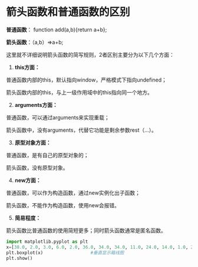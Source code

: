# 箭头函数和普通函数的区别

**普通函数**： function add(a,b){return a+b};

**箭头函数**：（a,b）=>a+b;

这里就不详细说明箭头函数的简写规则，2者区别主要分为以下几个方面：

1. **this方面：**

普通函数内部的this，默认指向window，严格模式下指向undefined；

箭头函数内部的this，与上一级作用域中的this指向同一个地方。

2. **arguments方面：**

普通函数，可以通过arguments来实现重载；

箭头函数中，没有arguments，代替它功能是剩余参数rest（...）。

3. **原型对象方面：**

普通函数，是有自己的原型对象的；

箭头函数，没有原型对象。

4. **new方面：**

普通函数，可以作为构造函数，通过new实例化出子函数；

箭头函数，不能作为构造函数，使用new会报错。

5. **简易程度：**

箭头函数比普通函数的使用简短更多；同时箭头函数通常是匿名函数。



```python
import matplotlib.pyplot as plt
x=[38.0, 2.0, 3.0, 6.0, 2.0, 36.0, 34.0, 34.0, 11.0, 24.0, 14.0, 1.0, 28.0, 12.0, 11.0, 15.0, 25.0, 10.0, 15.0, 19.0, 32.0, 1.0, 37.0, 26.0, 6.0, 31.0, 32.0, 13.0, 40.0, 28.0, 32.0, 21.0, 22.0, 26.0, 11.0, 34.0, 31.0, 8.0, 37.0, 3.0, 5.0, 38.0, 10.0, 6.0, 30.0, 40.0, 4.0, 38.0, 33.0, 25.0, 6.0, 35.0, 26.0, 2.0, 4.0, 18.0, 19.0, 1.0, 3.0, 6.0, 23.0, 18.0, 9.0, 15.0, 30.0, 21.0, 21.0, 33.0, 13.0, 31.0, 28.0, 25.0, 21.0, 29.0, 3.0, 6.0, 33.0, 21.0, 39.0, 7.0, 20.0, 10.0, 13.0, 15.0, 23.0, 25.0, 8.0, 10.0, 19.0, 12.0, 35.0, 40.0, 10.0, 7.0, 13.0, 19.0, 14.0, 19.0, 18.0, 27.0, 21.0, 10.0, 40.0, 16.0, 31.0, 28.0, 13.0, 17.0, 20.0, 36.0, 6.0, 31.0, 31.0, 38.0, 37.0, 30.0, 37.0, 4.0, 19.0, 7.0]
plt.boxplot(x)    				#垂直显示箱线图
plt.show()

```



